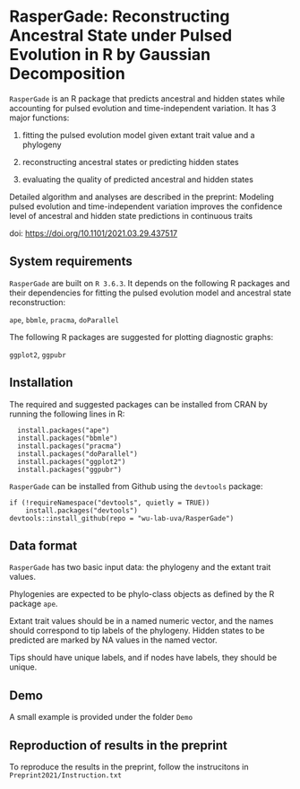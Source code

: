 # RasperGade: Reconstructing Ancestral State under Pulsed Evolution in R by Gaussian Decomposition
`RasperGade` is an  R package that predicts ancestral and hidden states while accounting for pulsed evolution and time-independent variation.
It has 3 major functions:

1. fitting the pulsed evolution model given extant trait value and a phylogeny

2. reconstructing ancestral states or predicting hidden states

3. evaluating the quality of predicted ancestral and hidden states

Detailed algorithm and analyses are described in the preprint: Modeling pulsed evolution and time-independent variation improves the confidence level of ancestral and hidden state predictions in continuous traits

doi: https://doi.org/10.1101/2021.03.29.437517

## System requirements
`RasperGade` are built on `R 3.6.3`. It depends on the following R packages and their dependencies for fitting the pulsed evolution model and ancestral state reconstruction: 

`ape`, `bbmle`, `pracma`, `doParallel`

The following R packages are suggested for plotting diagnostic graphs: 

`ggplot2`, `ggpubr`

## Installation
The required and suggested packages can be installed from CRAN by running the following lines in R:
```
  install.packages("ape")
  install.packages("bbmle")
  install.packages("pracma")
  install.packages("doParallel")
  install.packages("ggplot2")
  install.packages("ggpubr")
```
`RasperGade` can be installed from Github using the `devtools` package:
```
if (!requireNamespace("devtools", quietly = TRUE))
    install.packages("devtools")
devtools::install_github(repo = "wu-lab-uva/RasperGade")
```
## Data format
`RasperGade` has two basic input data: the phylogeny and the extant trait values.

Phylogenies are expected to be phylo-class objects as defined by the R package `ape`.

Extant trait values should be in a named numeric vector, and the names should correspond to tip labels of the phylogeny. Hidden states to be predicted are marked by NA values in the named vector.

Tips should have unique labels, and if nodes have labels, they should be unique.

## Demo
A small example is provided under the folder `Demo`

## Reproduction of results in the preprint
To reproduce the results in the preprint, follow the instrucitons in `Preprint2021/Instruction.txt`
